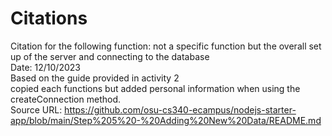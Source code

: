 # Citations

Citation for the following function: not a specific function but the overall set up of the server and connecting to the database  
Date: 12/10/2023  
Based on the guide provided in activity 2  
copied each functions but added personal information when using the createConnection method.  
Source URL: https://github.com/osu-cs340-ecampus/nodejs-starter-app/blob/main/Step%205%20-%20Adding%20New%20Data/README.md  
